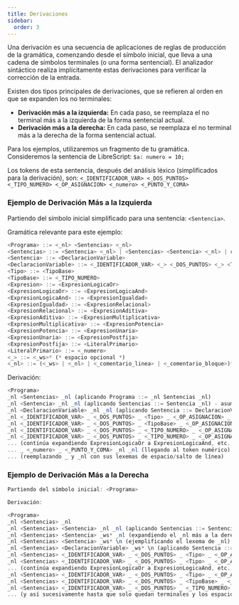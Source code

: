 ```yaml
---
title: Derivaciones
sidebar:
  order: 3
---
```

Una derivación es una secuencia de aplicaciones de reglas de producción de la gramática, comenzando desde el símbolo inicial, que lleva a una cadena de símbolos terminales (o una forma sentencial). El analizador sintáctico realiza implícitamente estas derivaciones para verificar la corrección de la entrada.

Existen dos tipos principales de derivaciones, que se refieren al orden en que se expanden los no terminales:

* **Derivación más a la izquierda:** En cada paso, se reemplaza el no terminal más a la izquierda de la forma sentencial actual.
* **Derivación más a la derecha:** En cada paso, se reemplaza el no terminal más a la derecha de la forma sentencial actual.

Para los ejemplos, utilizaremos un fragmento de tu gramática. Consideremos la sentencia de LibreScript:
`$a: numero = 10;`

Los tokens de esta sentencia, después del análisis léxico (simplificados para la derivación), son:
`<_IDENTIFICADOR_VAR> <_DOS_PUNTOS> <_TIPO_NUMERO> <_OP_ASIGNACION> <_numero> <_PUNTO_Y_COMA>`

### Ejemplo de Derivación Más a la Izquierda

Partiendo del símbolo inicial simplificado para una sentencia: `<Sentencia>`.

Gramática relevante para este ejemplo:

```ts
<Programa> ::= <_nl> <Sentencias> <_nl>
<Sentencias> ::= <Sentencia> <_nl> | <Sentencias> <Sentencia> <_nl> | ε
<Sentencia> ::= <DeclaracionVariable>
<DeclaracionVariable> ::= <_IDENTIFICADOR_VAR> <_> <_DOS_PUNTOS> <_> <Tipo> <_> <_OP_ASIGNACION> <_> <Expresion> <_> <_PUNTO_Y_COMA>
<Tipo> ::= <TipoBase>
<TipoBase> ::= <_TIPO_NUMERO>
<Expresion> ::= <ExpresionLogicaOr>
<ExpresionLogicaOr> ::= <ExpresionLogicaAnd>
<ExpresionLogicaAnd> ::= <ExpresionIgualdad>
<ExpresionIgualdad> ::= <ExpresionRelacional>
<ExpresionRelacional> ::= <ExpresionAditiva>
<ExpresionAditiva> ::= <ExpresionMultiplicativa>
<ExpresionMultiplicativa> ::= <ExpresionPotencia>
<ExpresionPotencia> ::= <ExpresionUnaria>
<ExpresionUnaria> ::= <ExpresionPostfija>
<ExpresionPostfija> ::= <LiteralPrimario>
<LiteralPrimario> ::= <_numero>
<_> ::= <_ws>* (* espacio opcional *)
<_nl> ::= (<_ws> | <_nl> | <_comentario_linea> | <_comentario_bloque>)* (* salto de línea/espacio significativo *)
```

Derivación:

```ts
<Programa>
_nl <Sentencias> _nl (aplicando Programa ::= _nl Sentencias _nl)
_nl <Sentencia> _nl _nl (aplicando Sentencias ::= Sentencia _nl) - asumiendo solo una sentencia para simplificar
_nl <DeclaracionVariable> _nl _nl (aplicando Sentencia ::= DeclaracionVariable)
_nl <_IDENTIFICADOR_VAR> _ <_DOS_PUNTOS> _ <Tipo> _ <_OP_ASIGNACION> _ <Expresion> _ <_PUNTO_Y_COMA> _nl _nl (aplicando DeclaracionVariable)
_nl <_IDENTIFICADOR_VAR> _ <_DOS_PUNTOS> _ <TipoBase> _ <_OP_ASIGNACION> _ <Expresion> _ <_PUNTO_Y_COMA> _nl _nl (aplicando Tipo ::= TipoBase)
_nl <_IDENTIFICADOR_VAR> _ <_DOS_PUNTOS> _ <_TIPO_NUMERO> _ <_OP_ASIGNACION> _ <Expresion> _ <_PUNTO_Y_COMA> _nl _nl (aplicando TipoBase ::= _TIPO_NUMERO)
_nl <_IDENTIFICADOR_VAR> _ <_DOS_PUNTOS> _ <_TIPO_NUMERO> _ <_OP_ASIGNACION> _ <ExpresionLogicaOr> _ <_PUNTO_Y_COMA> _nl _nl (aplicando Expresion ::= ExpresionLogicaOr)
... (continúa expandiendo ExpresionLogicaOr a ExpresionLogicaAnd, etc., hasta LiteralPrimario)
... _ <_numero> _ <_PUNTO_Y_COMA> _nl _nl (llegando al token numérico)
... (reemplazando _ y _nl con sus lexemas de espacio/salto de línea)
```

### Ejemplo de Derivación Más a la Derecha

```ts
Partiendo del símbolo inicial: <Programa>

Derivación:

<Programa>
_nl <Sentencias> _nl
_nl <Sentencias> <Sentencia> _nl _nl (aplicando Sentencias ::= Sentencias Sentencia _nl - expandiendo el _nl más a la derecha de la primera sentencia antes de la segunda)
_nl <Sentencias> <Sentencia> _ws* _nl (expandiendo el _nl más a la derecha)
_nl <Sentencias> <Sentencia> _ws* \n (ejemplificando el lexema de _nl)
_nl <Sentencias> <DeclaracionVariable> _ws* \n (aplicando Sentencia ::= DeclaracionVariable)
_nl <Sentencias> <_IDENTIFICADOR_VAR> _ <_DOS_PUNTOS> _ <Tipo> _ <_OP_ASIGNACION> _ <Expresion> _ <_PUNTO_Y_COMA> _ws* \n
_nl <Sentencias> <_IDENTIFICADOR_VAR> _ <_DOS_PUNTOS> _ <Tipo> _ <_OP_ASIGNACION> _ <ExpresionLogicaOr> _ <_PUNTO_Y_COMA> _ws* \n (expande Expresion que es el no terminal más a la derecha en la producción de DeclaracionVariable)
... (continúa expandiendo ExpresionLogicaOr a ExpresionLogicaAnd, etc., hasta LiteralPrimario)
_nl <Sentencias> <_IDENTIFICADOR_VAR> _ <_DOS_PUNTOS> _ <Tipo> _ <_OP_ASIGNACION> _ <_numero> _ <_PUNTO_Y_COMA> _ws* \n (llega al lexema 10)
_nl <Sentencias> <_IDENTIFICADOR_VAR> _ <_DOS_PUNTOS> _ <TipoBase> _ <_OP_ASIGNACION> _ <_numero> _ <_PUNTO_Y_COMA> _ws* \n (expande Tipo que es el siguiente no terminal más a la derecha)
_nl <Sentencias> <_IDENTIFICADOR_VAR> _ <_DOS_PUNTOS> _ <_TIPO_NUMERO> _ <_OP_ASIGNACION> _ <_numero> _ <_PUNTO_Y_COMA> _ws* \n (llega al lexema numero)
... (y así sucesivamente hasta que solo quedan terminales y los espacios/saltos de línea se resuelven a sus lexemas).
```
